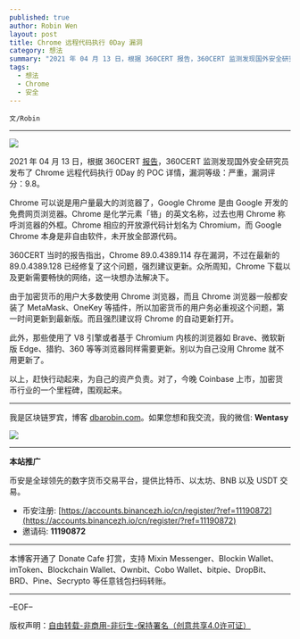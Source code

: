 ```yaml
---
published: true
author: Robin Wen
layout: post
title: Chrome 远程代码执行 0Day 漏洞
category: 想法
summary: "2021 年 04 月 13 日，根据 360CERT 报告，360CERT 监测发现国外安全研究员发布了 Chrome 远程代码执行 0Day 的 POC 详情，漏洞等级：严重，漏洞评分：9.8。Chrome 可以说是用户量最大的浏览器了，Google Chrome 是由 Google 开发的免费网页浏览器。Chrome 是化学元素「铬」的英文名称，过去也用 Chrome 称呼浏览器的外框。Chrome 相应的开放源代码计划名为 Chromium，而 Google Chrome 本身是非自由软件，未开放全部源代码。以上，赶快行动起来，为自己的资产负责。"
tags:
  - 想法
  - Chrome
  - 安全
---
```


`文/Robin`

***

![](https://cdn.dbarobin.com/dfq8gp5.png)

2021 年 04 月 13 日，根据 360CERT [报告](https://cert.360.cn/warning/detail?id=aae853e42516f5f069a87d250df69c6c)，360CERT 监测发现国外安全研究员发布了 Chrome 远程代码执行 0Day 的 POC 详情，漏洞等级：严重，漏洞评分：9.8。

Chrome 可以说是用户量最大的浏览器了，Google Chrome 是由 Google 开发的免费网页浏览器。Chrome 是化学元素「铬」的英文名称，过去也用 Chrome 称呼浏览器的外框。Chrome 相应的开放源代码计划名为 Chromium，而 Google Chrome 本身是非自由软件，未开放全部源代码。

360CERT 当时的报告指出，Chrome 89.0.4389.114 存在漏洞，不过在最新的 89.0.4389.128 已经修复了这个问题，强烈建议更新。众所周知，Chrome 下载以及更新需要畅快的网络，这一块想办法解决下。

由于加密货币的用户大多数使用 Chrome 浏览器，而且 Chrome 浏览器一般都安装了 MetaMask、OneKey 等插件，所以加密货币的用户务必重视这个问题，第一时间更新到最新版。而且强烈建议将 Chrome 的自动更新打开。

此外，那些使用了 V8 引擎或者基于 Chromium 内核的浏览器如 Brave、微软新版 Edge、猎豹、360 等等浏览器同样需要更新。别以为自己没用 Chrome 就不用更新了。

以上，赶快行动起来，为自己的资产负责。对了，今晚 Coinbase 上市，加密货币行业的一个里程碑，围观起来。

***

我是区块链罗宾，博客 [dbarobin.com](https://dbarobin.com/)。如果您想和我交流，我的微信: **Wentasy**

![](https://cdn.dbarobin.com/v4yywe2.png)

***

**本站推广**

币安是全球领先的数字货币交易平台，提供比特币、以太坊、BNB 以及 USDT 交易。

* 币安注册: [https://accounts.binancezh.io/cn/register/?ref=11190872](https://accounts.binancezh.io/cn/register/?ref=11190872)
* 邀请码: **11190872**

***

本博客开通了 Donate Cafe 打赏，支持 Mixin Messenger、Blockin Wallet、imToken、Blockchain Wallet、Ownbit、Cobo Wallet、bitpie、DropBit、BRD、Pine、Secrypto 等任意钱包扫码转账。

<center>
    <div class="--donate-button"
         data-button-id="f8b9df0d-af9a-460d-8258-d3f435445075"
    ></div>
</center>

***

–EOF–

版权声明：[自由转载-非商用-非衍生-保持署名（创意共享4.0许可证）](http://creativecommons.org/licenses/by-nc-nd/4.0/deed.zh)